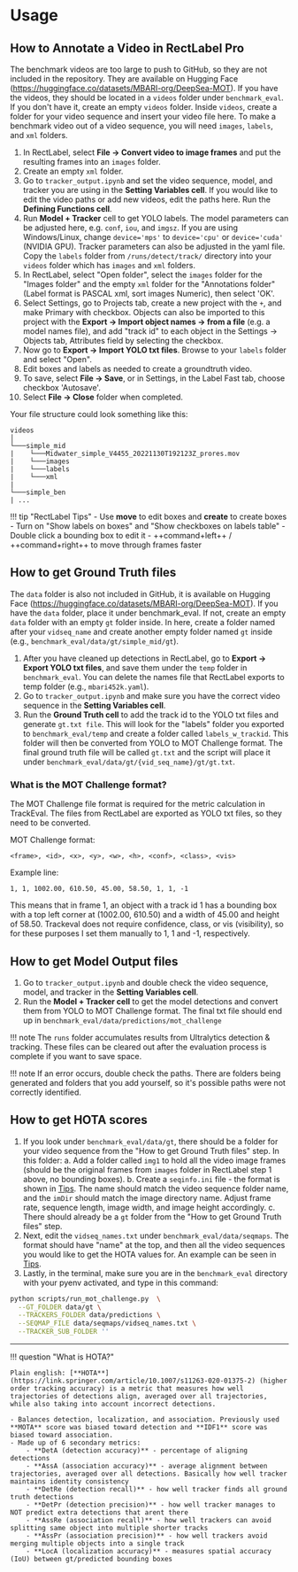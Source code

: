 # Usage 

## How to Annotate a Video in RectLabel Pro

The benchmark videos are too large to push to GitHub, so they are not included in the repository. They are available on Hugging Face (https://huggingface.co/datasets/MBARI-org/DeepSea-MOT). If you have the videos, they should be located in a `videos` folder under `benchmark_eval`. If you don't have it, create an empty `videos` folder. Inside `videos`, create a folder for your video sequence and insert your video file here. To make a benchmark video out of a video sequence, you will need `images`, `labels`, and `xml` folders. 

1. In RectLabel, select **File -> Convert video to image frames** and put the resulting frames into an `images` folder. 
2. Create an empty `xml` folder. 
3. Go to `tracker_output.ipynb` and set the video sequence, model, and tracker you are using in the **Setting Variables cell**. If you would like to edit the video paths or add new videos, edit the paths here. Run the **Defining Functions cell**.
4. Run **Model + Tracker** cell to get YOLO labels. The model parameters can be adjusted here, e.g. `conf`, `iou`, and `imgsz`. If you are using Windows/Linux, change `device='mps'` to `device='cpu'` or `device='cuda'` (NVIDIA GPU). Tracker parameters can also be adjusted in the yaml file. Copy the `labels` folder from `/runs/detect/track/` directory into your `videos` folder which has `images` and `xml` folders.
5. In RectLabel, select "Open folder", select the `images` folder for the "Images folder" and the empty `xml` folder for the "Annotations folder" (Label format is PASCAL xml, sort images Numeric), then select 'OK'.
6. Select Settings, go to Projects tab, create a new project with the `+`, and make Primary with checkbox. Objects can also be imported to this project with the **Export -> Import object names -> from a file** (e.g. a model names file), and add "track id" to each object in the Settings -> Objects tab, Attributes field by selecting the checkbox.
7. Now go to **Export -> Import YOLO txt files**. Browse to your `labels` folder and select "Open".
8. Edit boxes and labels as needed to create a groundtruth video.
9. To save, select **File -> Save**, or in Settings, in the Label Fast tab, choose checkbox 'Autosave'.
10. Select **File -> Close** folder when completed.

Your file structure could look something like this:

```
videos  
│
└───simple_mid
|    └───Midwater_simple_V4455_20221130T192123Z_prores.mov
|    └───images
|    └───labels  
|    └───xml
| 
└───simple_ben
| ...
```

!!! tip "RectLabel Tips"
    - Use **move** to edit boxes and **create** to create boxes
    - Turn on "Show labels on boxes" and "Show checkboxes on labels table"
    - Double click a bounding box to edit it
    - ++command+left++ / ++command+right++ to move through frames faster

## How to get Ground Truth files

The `data` folder is also not included in GitHub, it is available on Hugging Face (https://huggingface.co/datasets/MBARI-org/DeepSea-MOT). If you have the `data` folder, place it under benchmark_eval. If not, create an empty `data` folder with an empty `gt` folder inside. In here, create a folder named after your `vidseq_name` and create another empty folder named `gt` inside (e.g., `benchmark_eval/data/gt/simple_mid/gt`).

1. After you have cleaned up detections in RectLabel, go to **Export -> Export YOLO txt files**, and save them under the `temp` folder in `benchmark_eval`. You can delete the names file that RectLabel exports to temp folder (e.g., `mbari452k.yaml`).
2. Go to `tracker_output.ipynb` and make sure you have the correct video sequence in the **Setting Variables cell**.
3. Run the **Ground Truth cell** to add the track id to the YOLO txt files and generate `gt.txt file`. This will look for the "labels" folder you exported to `benchmark_eval/temp` and create a folder called `labels_w_trackid`. This folder will then be converted from YOLO to MOT Challenge format. The final ground truth file will be called `gt.txt` and the script will place it under `benchmark_eval/data/gt/{vid_seq_name}/gt/gt.txt`.

### What is the MOT Challenge format?

The MOT Challenge file format is required for the metric calculation in TrackEval. The files from RectLabel are exported as YOLO txt files, so they need to be converted. 

MOT Challenge format:

```
<frame>, <id>, <x>, <y>, <w>, <h>, <conf>, <class>, <vis>
```

Example line:

```
1, 1, 1002.00, 610.50, 45.00, 58.50, 1, 1, -1
```

This means that in frame 1, an object with a track id 1 has a bounding box with a top left corner at (1002.00, 610.50) and a width of 45.00 and height of 58.50. Trackeval does not require confidence, class, or vis (visibility), so for these purposes I set them manually to 1, 1 and -1, respectively. 


## How to get Model Output files
1. Go to `tracker_output.ipynb` and double check the video sequence, model, and tracker in the **Setting Variables cell**.
2. Run the **Model + Tracker cell** to get the model detections and convert them from YOLO to MOT Challenge format. The final txt file should end up in `benchmark_eval/data/predictions/mot_challenge`

!!! note
    The `runs` folder accumulates results from Ultralytics detection & tracking. These files can be cleared out after the evaluation process is complete if you want to save space.

!!! note
    If an error occurs, double check the paths. There are folders being generated and folders that you add yourself, so it's possible paths were not correctly identified.

## How to get HOTA scores
1. If you look under `benchmark_eval/data/gt`, there should be a folder for your video sequence from the "How to get Ground Truth files" step. In this folder:
    a. Add a folder called `img1` to hold all the video image frames (should be the original frames from `images` folder in RectLabel step 1 above, no bounding boxes).
    b. Create a `seqinfo.ini` file - the format is shown in [Tips](tips.md). The name should match the video sequence folder name, and the `imDir` should match the image directory name. Adjust frame rate, sequence length, image width, and image height accordingly. 
    c. There should already be a `gt` folder from the "How to get Ground Truth files" step. 
2. Next, edit the `vidseq_names.txt` under `benchmark_eval/data/seqmaps`. The format should have "name" at the top, and then all the video sequences you would like to get the HOTA values for. An example can be seen in [Tips](tips.md).
3. Lastly, in the terminal, make sure you are in the `benchmark_eval` directory with your pyenv activated, and type in this command:

```bash
python scripts/run_mot_challenge.py  \
  --GT_FOLDER data/gt \
  --TRACKERS_FOLDER data/predictions \
  --SEQMAP_FILE data/seqmaps/vidseq_names.txt \
  --TRACKER_SUB_FOLDER ''
```

---

!!! question "What is HOTA?"

    Plain english: [**HOTA**](https://link.springer.com/article/10.1007/s11263-020-01375-2) (higher order tracking accuracy) is a metric that measures how well trajectories of detections align, averaged over all trajectories, while also taking into account incorrect detections. 

    - Balances detection, localization, and association. Previously used **MOTA** score was biased toward detection and **IDF1** score was biased toward association.
    - Made up of 6 secondary metrics:
        - **DetA (detection accuracy)** - percentage of aligning detections
        - **AssA (association accuracy)** - average alignment between trajectories, averaged over all detections. Basically how well tracker maintains identity consistency
        - **DetRe (detection recall)** - how well tracker finds all ground truth detections
        - **DetPr (detection precision)** - how well tracker manages to NOT predict extra detections that arent there
        - **AssRe (association recall)** - how well trackers can avoid splitting same object into multiple shorter tracks
        - **AssPr (association precision)** - how well trackers avoid merging multiple objects into a single track
        - **LocA (localization accuracy)** - measures spatial accuracy (IoU) between gt/predicted bounding boxes
